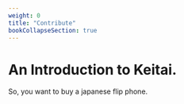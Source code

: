 ```yaml
---
weight: 0
title: "Contribute"
bookCollapseSection: true
---
```

# An Introduction to Keitai.
So, you want to buy a japanese flip phone.

